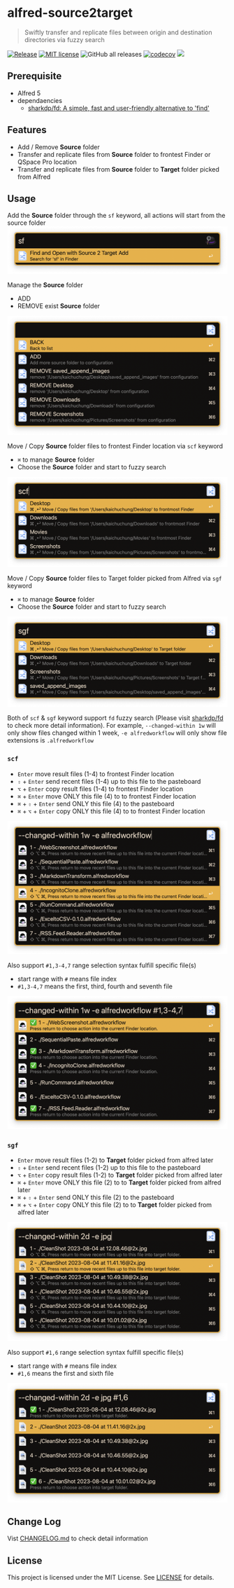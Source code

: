 # alfred-source2target

> Swiftly transfer and replicate files between origin and destination directories via fuzzy search

[![Release](https://github.com/cage1016/alfred-source2target/actions/workflows/release.yml/badge.svg)](https://github.com/cage1016/alfred-source2target/actions/workflows/release.yml)
[![MIT license](https://img.shields.io/badge/License-MIT-blue.svg)](https://lbesson.mit-license.org/)
![GitHub all releases](https://img.shields.io/github/downloads/cage1016/alfred-source2target/total)
[![codecov](https://codecov.io/gh/cage1016/alfred-source2target/branch/master/graph/badge.svg)](https://codecov.io/gh/cage1016/alfred-source2target)
![](https://img.shields.io/badge/Alfred-5-blueviolet)

## Prerequisite
- Alfred 5
- dependaencies
  -  [sharkdp/fd: A simple, fast and user-friendly alternative to 'find'](https://github.com/sharkdp/fd)

## Features
- Add / Remove **Source** folder
- Transfer and replicate files from **Source** folder to frontest Finder or QSpace Pro location
- Transfer and replicate files from **Source** folder to **Target** folder picked from Alfred

## Usage

Add the **Source** folder through the `sf` keyword, all actions will start from the source folder
![](screenshots/0.png)

Manage the **Source** folder
- ADD
- REMOVE exist **Source** folder

![](screenshots/1.png)

Move / Copy **Source** folder files to frontest Finder location via `scf` keyword
- `⌘` to manage **Source** folder
- Choose the **Source** folder and start to fuzzy search

![](screenshots/2.png)

Move / Copy **Source** folder files to Target folder picked from Alfred via `sgf` keyword
- `⌘` to manage **Source** folder
- Choose the **Source** folder and start to fuzzy search

![](screenshots/3.png)

Both of `scf` & `sgf` keyword support `fd` fuzzy search (Please visit [sharkdp/fd](https://github.com/sharkdp/fd) to check more detail information). For example, `--changed-within 1w` will only show files changed within 1 week, `-e alfredworkflow` will only show file extensions is `.alfredworkflow`

### `scf`

- `Enter` move result files (1-4) to frontest Finder location
- `⇧` + `Enter` send recent files (1-4) up to this file to the pasteboard
- `⌥` + `Enter` copy result files (1-4) to frontest Finder location
- `⌘` + `Enter` move ONLY this file (4) to to frontest Finder location
- `⌘` + `⇧` + `Enter` send ONLY this file (4) to the pasteboard
- `⌘` + `⌥` + `Enter` copy ONLY this file (4) to to frontest Finder location


![](screenshots/4.png)

Also support `#1,3-4,7` range selection syntax fulfill specific file(s)

- start range with `#` means file index
-  `#1,3-4,7` means the first, third, fourth and seventh file

![](screenshots/5.png)

### `sgf`

- `Enter` move result files (1-2) to **Target** folder picked from alfred later
- `⇧` + `Enter` send recent files (1-2) up to this file to the pasteboard
- `⌥` + `Enter` copy result files (1-2) to **Target** folder picked from alfred later
- `⌘` + `Enter` move ONLY this file (2) to to **Target** folder picked from alfred later
- `⌘` + `⇧` + `Enter` send ONLY this file (2) to the pasteboard
- `⌘` + `⌥` + `Enter` copy ONLY this file (2) to to **Target** folder picked from alfred later

![](screenshots/6.png)

Also support `#1,6` range selection syntax fulfill specific file(s)

- start range with `#` means file index
-  `#1,6` means the first and sixth file

![](screenshots/7.png)

## Change Log

Vist [CHANGELOG.md](CHANGELOG.md) to check detail information

## License
This project is licensed under the MIT License. See [LICENSE](LICENSE) for details.
